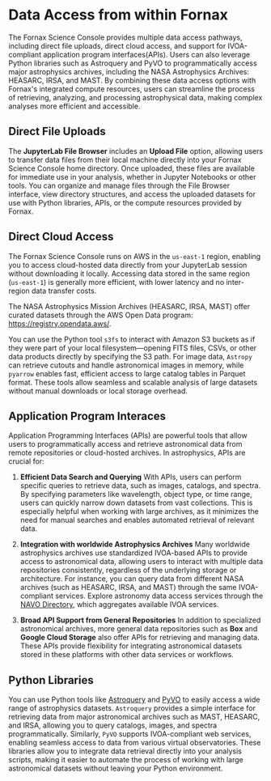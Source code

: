 # Data Access from within Fornax

The Fornax Science Console provides multiple data access pathways, including direct file uploads, direct cloud access, and support for IVOA-compliant application program interfaces(APIs).
Users can also leverage Python libraries such as Astroquery and PyVO to programmatically access major astrophysics archives, including the NASA Astrophysics Archives: HEASARC, IRSA, and MAST.
By combining these data access options with Fornax's integrated compute resources, users can streamline the process of retrieving, analyzing, and processing astrophysical data, making complex analyses more efficient and accessible.

## Direct File Uploads

The **JupyterLab File Browser** includes an **Upload File** option, allowing users to transfer data files from their local machine directly into your Fornax Science Console home directory.
Once uploaded, these files are available for immediate use in your analysis, whether in Jupyter Notebooks or other tools.
You can organize and manage files through the File Browser interface, view directory structures, and access the uploaded datasets for use with Python libraries, APIs, or the compute resources provided by Fornax.

## Direct Cloud Access

The Fornax Science Console runs on AWS in the `us-east-1` region, enabling you to access cloud-hosted data directly from your JupyterLab session without downloading it locally.
Accessing data stored in the same region (`us-east-1`) is generally more efficient, with lower latency and no inter-region data transfer costs.

The NASA Astrophysics Mission Archives (HEASARC, IRSA, MAST) offer curated datasets through the AWS Open Data program: https://registry.opendata.aws/.

You can use the Python tool `s3fs` to interact with Amazon S3 buckets as if they were part of your local filesystem—opening FITS files, CSVs, or other data products directly by specifying the S3 path.
For image data, `Astropy` can retrieve cutouts and handle astronomical images in memory, while `pyarrow` enables fast, efficient access to large catalog tables in Parquet format.
These tools allow seamless and scalable analysis of large datasets without manual downloads or local storage overhead.

## Application Program Interaces

Application Programming Interfaces (APIs) are powerful tools that allow users to programmatically access and retrieve astronomical data from remote repositories or cloud-hosted archives.
In astrophysics, APIs are crucial for:


1. **Efficient Data Search and Querying**
With APIs, users can perform specific queries to retrieve data, such as images, catalogs, and spectra.
By specifying parameters like wavelength, object type, or time range, users can quickly narrow down datasets from vast collections.
This is especially helpful when working with large archives, as it minimizes the need for manual searches and enables automated retrieval of relevant data.

2. **Integration with worldwide Astrophysics Archives**
Many worldwide astrophysics archives use standardized IVOA-based APIs to provide access to astronomical data, allowing users to interact with multiple data repositories consistently, regardless of the underlying storage or architecture.
For instance, you can query data from different NASA archives (such as HEASARC, IRSA, and MAST) through the same IVOA-compliant services.
Explore astronomy data access services through the [NAVO Directory](https://vao.stsci.edu/directory/keywordsearch.aspx), which aggregates available IVOA services.

3. **Broad API Support from General Repositories**
In addition to specialized astronomical archives, more general data repositories such as **Box** and **Google Cloud Storage** also offer APIs for retrieving and managing data.
These APIs provide flexibility for integrating astronomical datasets stored in these platforms with other data services or workflows.

## Python Libraries

You can use Python tools like [Astroquery](https://astroquery.readthedocs.io/en/latest/) and [PyVO](https://pyvo.readthedocs.io/en/latest/) to easily access a wide range of astrophysics datasets.
`Astroquery` provides a simple interface for retrieving data from major astronomical archives such as MAST, HEASARC, and IRSA, allowing you to query catalogs, images, and spectra programmatically.
Similarly, `PyVO` supports IVOA-compliant web services, enabling seamless access to data from various virtual observatories.
These libraries allow you to integrate data retrieval directly into your analysis scripts, making it easier to automate the process of working with large astronomical datasets without leaving your Python environment.
